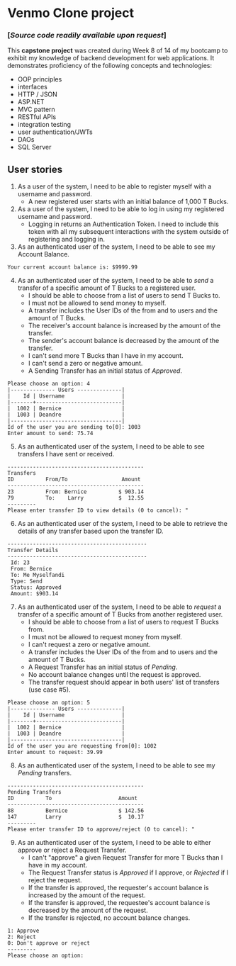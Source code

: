# Venmo Clone project 
### [_Source code readily available upon request_]

This **capstone project** was created during Week 8 of 14 of my bootcamp to exhibit my knowledge of backend development for web applications. It demonstrates proficiency of the following concepts and technologies:
- OOP principles
- interfaces
- HTTP / JSON
- ASP.NET
- MVC pattern
- RESTful APIs
- integration testing
- user authentication/JWTs
- DAOs
- SQL Server

## User stories

1. As a user of the system, I need to be able to register myself with a username and password.
   - A new registered user starts with an initial balance of 1,000 T Bucks.
2. As a user of the system, I need to be able to log in using my registered username and password.
   - Logging in returns an Authentication Token. I need to include this token with all my subsequent interactions with the system outside of registering and logging in.
3. As an authenticated user of the system, I need to be able to see my Account Balance.
```
Your current account balance is: $9999.99
```
4. As an authenticated user of the system, I need to be able to *send* a transfer of a specific amount of T Bucks to a registered user.
   - I should be able to choose from a list of users to send T Bucks to.
   - I must not be allowed to send money to myself.
   - A transfer includes the User IDs of the from and to users and the amount of T Bucks.
   - The receiver's account balance is increased by the amount of the transfer.
   - The sender's account balance is decreased by the amount of the transfer.
   - I can't send more T Bucks than I have in my account.
   - I can't send a zero or negative amount.
   - A Sending Transfer has an initial status of *Approved*.
```
Please choose an option: 4
|-------------- Users --------------|
|    Id | Username                  |
|-------+---------------------------|
|  1002 | Bernice                   |
|  1003 | Deandre                   |
|-----------------------------------|
Id of the user you are sending to[0]: 1003
Enter amount to send: 75.74
```
5. As an authenticated user of the system, I need to be able to see transfers I have sent or received.
```
-------------------------------------------
Transfers
ID          From/To                 Amount
-------------------------------------------
23          From: Bernice          $ 903.14
79          To:    Larry           $  12.55
---------
Please enter transfer ID to view details (0 to cancel): "
```
6. As an authenticated user of the system, I need to be able to retrieve the details of any transfer based upon the transfer ID.
```
--------------------------------------------
Transfer Details
--------------------------------------------
 Id: 23
 From: Bernice
 To: Me Myselfandi
 Type: Send
 Status: Approved
 Amount: $903.14
```
7. As an authenticated user of the system, I need to be able to *request* a transfer of a specific amount of T Bucks from another registered user.
   - I should be able to choose from a list of users to request T Bucks from.
   - I must not be allowed to request money from myself.
   - I can't request a zero or negative amount.
   - A transfer includes the User IDs of the from and to users and the amount of T Bucks.
   - A Request Transfer has an initial status of *Pending*.
   - No account balance changes until the request is approved.
   - The transfer request should appear in both users' list of transfers (use case #5).
```
Please choose an option: 5
|-------------- Users --------------|
|    Id | Username                  |
|-------+---------------------------|
|  1002 | Bernice                   |
|  1003 | Deandre                   |
|-----------------------------------|
Id of the user you are requesting from[0]: 1002
Enter amount to request: 39.99
```
8. As an authenticated user of the system, I need to be able to see my *Pending* transfers.
```
-------------------------------------------
Pending Transfers
ID          To                     Amount
-------------------------------------------
88          Bernice                $ 142.56
147         Larry                  $  10.17
---------
Please enter transfer ID to approve/reject (0 to cancel): "
```
9. As an authenticated user of the system, I need to be able to either approve or reject a Request Transfer.
   - I can't "approve" a given Request Transfer for more T Bucks than I have in my account.
   - The Request Transfer status is *Approved* if I approve, or *Rejected* if I reject the request.
   - If the transfer is approved, the requester's account balance is increased by the amount of the request.
   - If the transfer is approved, the requestee's account balance is decreased by the amount of the request.
   - If the transfer is rejected, no account balance changes.
```
1: Approve
2: Reject
0: Don't approve or reject
---------
Please choose an option:
```
